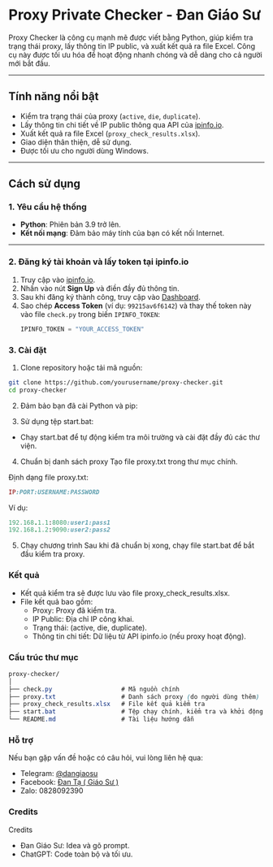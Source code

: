 # Proxy Private Checker - Đan Giáo Sư

Proxy Checker là công cụ mạnh mẽ được viết bằng Python, giúp kiểm tra trạng thái proxy, lấy thông tin IP public, và xuất kết quả ra file Excel. Công cụ này được tối ưu hóa để hoạt động nhanh chóng và dễ dàng cho cả người mới bắt đầu.

---

## **Tính năng nổi bật**
- Kiểm tra trạng thái của proxy (`active`, `die`, `duplicate`).
- Lấy thông tin chi tiết về IP public thông qua API của [ipinfo.io](https://ipinfo.io/).
- Xuất kết quả ra file Excel (`proxy_check_results.xlsx`).
- Giao diện thân thiện, dễ sử dụng.
- Được tối ưu cho người dùng Windows.

---

## **Cách sử dụng**

### **1. Yêu cầu hệ thống**
- **Python**: Phiên bản 3.9 trở lên.
- **Kết nối mạng**: Đảm bảo máy tính của bạn có kết nối Internet.

---

### **2. Đăng ký tài khoản và lấy token tại ipinfo.io**
1. Truy cập vào [ipinfo.io](https://ipinfo.io/).
2. Nhấn vào nút **Sign Up** và điền đầy đủ thông tin.
3. Sau khi đăng ký thành công, truy cập vào [Dashboard](https://ipinfo.io/account/token).
4. Sao chép **Access Token** (ví dụ: `99215av6f6142`) và thay thế token này vào file `check.py` trong biến `IPINFO_TOKEN`:
   ```python
   IPINFO_TOKEN = "YOUR_ACCESS_TOKEN"

### **3. Cài đặt**


1. Clone repository hoặc tải mã nguồn:
```bash
git clone https://github.com/yourusername/proxy-checker.git
cd proxy-checker
```

2. Đảm bảo bạn đã cài Python và pip:

3. Sử dụng tệp start.bat:
- Chạy start.bat để tự động kiểm tra môi trường và cài đặt đầy đủ các thư viện.

4. Chuẩn bị danh sách proxy
Tạo file proxy.txt trong thư mục chính.

Định dạng file proxy.txt:
```ruby
IP:PORT:USERNAME:PASSWORD
```

Ví dụ:
```ruby
192.168.1.1:8080:user1:pass1
192.168.1.2:9090:user2:pass2
```

5. Chạy chương trình
Sau khi đã chuẩn bị xong, chạy file start.bat để bắt đầu kiểm tra proxy.

### **Kết quả**
- Kết quả kiểm tra sẽ được lưu vào file proxy_check_results.xlsx.
- File kết quả bao gồm:
  - Proxy: Proxy đã kiểm tra.
  - IP Public: Địa chỉ IP công khai.
  - Trạng thái: (active, die, duplicate).
  - Thông tin chi tiết: Dữ liệu từ API ipinfo.io (nếu proxy hoạt động).

### **Cấu trúc thư mục**

```css
proxy-checker/
│
├── check.py                   # Mã nguồn chính
├── proxy.txt                  # Danh sách proxy (do người dùng thêm)
├── proxy_check_results.xlsx   # File kết quả kiểm tra
├── start.bat                  # Tệp chạy chính, kiểm tra và khởi động chương trình
└── README.md                  # Tài liệu hướng dẫn
```

### **Hỗ trợ**
Nếu bạn gặp vấn đề hoặc có câu hỏi, vui lòng liên hệ qua:

- Telegram: [@dangiaosu](https://t.me/dangiaosu/)
- Facebook: [Đan Tạ ( Giáo Sư )](https://fb.com/prof.danta/)
- Zalo: 0828092390

### **Credits**
Credits
- Đan Giáo Sư: Idea và gõ prompt.
- ChatGPT: Code toàn bộ và tối ưu.
